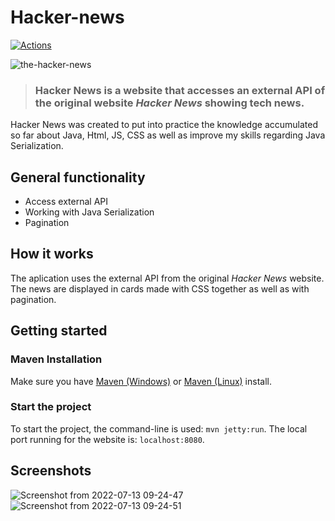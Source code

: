 # Hacker-news
[![Actions](https://github.com/gothinkster/spring-boot-realworld-example-app/workflows/Java%20CI/badge.svg)](https://github.com/gothinkster/spring-boot-realworld-example-app/actions)

![the-hacker-news](https://user-images.githubusercontent.com/86559678/178660991-5e55ae6a-3848-4868-98bd-eeb0854727dc.jpg)

> ### Hacker News is a website that accesses an external API of the original website *Hacker News* showing tech news.
Hacker News was created to put into practice the knowledge accumulated so far about Java, Html, JS, CSS as well as improve my skills regarding Java Serialization.

## General functionality
- Access external API 
- Working with Java Serialization
- Pagination

## How it works
The aplication uses the external API from the original *Hacker News* website. The news are displayed in cards made with CSS together as well as with pagination.

## Getting started
### Maven Installation
Make sure you have [Maven (Windows)](https://www.educba.com/install-maven/) or [Maven (Linux)](https://www.journaldev.com/33588/install-maven-linux-ubuntu) install.

### Start the project
To start the project, the command-line is used: `mvn jetty:run`. The local port running for the website is: `localhost:8080`.

## Screenshots
![Screenshot from 2022-07-13 09-24-47](https://user-images.githubusercontent.com/86559678/178665314-a8a78a17-2929-47e9-8f93-918786c5091b.png)
![Screenshot from 2022-07-13 09-24-51](https://user-images.githubusercontent.com/86559678/178665487-5318a1ef-8803-4500-abc6-5c2848f4cabe.png)
